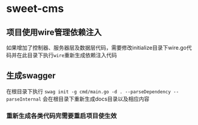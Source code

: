 # sweet-cms

## 项目使用wire管理依赖注入

如果增加了控制器、服务器层及数据层代码，需要修改initialize目录下wire.go代码并在此目录下执行`wire`重新生成依赖注入代码

## 生成swagger

在根目录下执行 `swag init -g cmd/main.go -d . --parseDependency --parseInternal` 会在根目录下重新生成docs目录以及相应内容

### 重新生成各类代码完需要重启项目使生效

